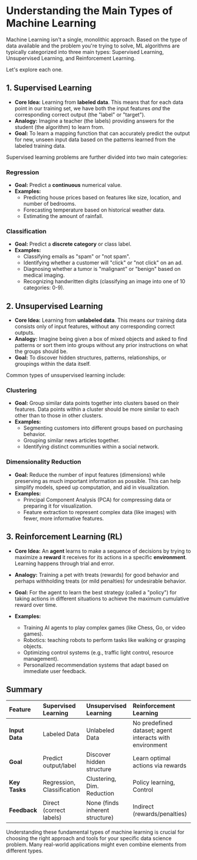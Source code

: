 # Understanding the Main Types of Machine Learning

Machine Learning isn't a single, monolithic approach. Based on the type of data available and the problem you're trying to solve, ML algorithms are typically categorized into three main types: Supervised Learning, Unsupervised Learning, and Reinforcement Learning.

Let's explore each one.

## 1. Supervised Learning

*   **Core Idea:** Learning from **labeled data**. This means that for each data point in our training set, we have both the input features *and* the corresponding correct output (the "label" or "target").
*   **Analogy:** Imagine a teacher (the labels) providing answers for the student (the algorithm) to learn from.
*   **Goal:** To learn a mapping function that can accurately predict the output for new, unseen input data based on the patterns learned from the labeled training data.

Supervised learning problems are further divided into two main categories:

### Regression
*   **Goal:** Predict a **continuous** numerical value.
*   **Examples:**
    *   Predicting house prices based on features like size, location, and number of bedrooms.
    *   Forecasting temperature based on historical weather data.
    *   Estimating the amount of rainfall.

### Classification
*   **Goal:** Predict a **discrete category** or class label.
*   **Examples:**
    *   Classifying emails as "spam" or "not spam".
    *   Identifying whether a customer will "click" or "not click" on an ad.
    *   Diagnosing whether a tumor is "malignant" or "benign" based on medical imaging.
    *   Recognizing handwritten digits (classifying an image into one of 10 categories: 0-9).

## 2. Unsupervised Learning

*   **Core Idea:** Learning from **unlabeled data**. This means our training data consists only of input features, without any corresponding correct outputs.
*   **Analogy:** Imagine being given a box of mixed objects and asked to find patterns or sort them into groups without any prior instructions on what the groups should be.
*   **Goal:** To discover hidden structures, patterns, relationships, or groupings within the data itself.

Common types of unsupervised learning include:

### Clustering
*   **Goal:** Group similar data points together into clusters based on their features. Data points within a cluster should be more similar to each other than to those in other clusters.
*   **Examples:**
    *   Segmenting customers into different groups based on purchasing behavior.
    *   Grouping similar news articles together.
    *   Identifying distinct communities within a social network.

### Dimensionality Reduction
*   **Goal:** Reduce the number of input features (dimensions) while preserving as much important information as possible. This can help simplify models, speed up computation, and aid in visualization.
*   **Examples:**
    *   Principal Component Analysis (PCA) for compressing data or preparing it for visualization.
    *   Feature extraction to represent complex data (like images) with fewer, more informative features.

## 3. Reinforcement Learning (RL)

*   **Core Idea:** An **agent** learns to make a sequence of decisions by trying to maximize a **reward** it receives for its actions in a specific **environment**. Learning happens through trial and error.
*   **Analogy:** Training a pet with treats (rewards) for good behavior and perhaps withholding treats (or mild penalties) for undesirable behavior.
*   **Goal:** For the agent to learn the best strategy (called a "policy") for taking actions in different situations to achieve the maximum cumulative reward over time.

*   **Examples:**
    *   Training AI agents to play complex games (like Chess, Go, or video games).
    *   Robotics: teaching robots to perform tasks like walking or grasping objects.
    *   Optimizing control systems (e.g., traffic light control, resource management).
    *   Personalized recommendation systems that adapt based on immediate user feedback.

## Summary

| Feature          | Supervised Learning             | Unsupervised Learning         | Reinforcement Learning            |
| :--------------- | :------------------------------ | :---------------------------- | :-------------------------------- |
| **Input Data**   | Labeled Data                    | Unlabeled Data                | No predefined dataset; agent interacts with environment |
| **Goal**         | Predict output/label            | Discover hidden structure     | Learn optimal actions via rewards |
| **Key Tasks**    | Regression, Classification      | Clustering, Dim. Reduction    | Policy learning, Control          |
| **Feedback**     | Direct (correct labels)         | None (finds inherent structure) | Indirect (rewards/penalties)    |

Understanding these fundamental types of machine learning is crucial for choosing the right approach and tools for your specific data science problem. Many real-world applications might even combine elements from different types.